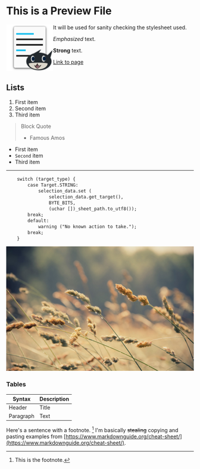 # This is a Preview File

<div style="float: left; width: 25%;"><img src="data/icons/128/com.github.kmwallio.thiefmd.svg" /></div> It will be used for sanity checking the stylesheet used.

*Emphasized* text.

**Strong** text.

[Link to page](https://thiefmd.com)

<div style="clear: both;"></div>

## Lists

1. First item
2. Second item
3. Third item

> Block Quote
> - Famous Amos

* First item
* `Second` item
* Third item

---

```vala
    switch (target_type) {
        case Target.STRING:
            selection_data.set (
                selection_data.get_target(),
                BYTE_BITS,
                (uchar [])_sheet_path.to_utf8());
        break;
        default:
            warning ("No known action to take.");
        break;
    }
```

![](docs/images/matt-hoffman-wheat.jpg)

### Tables

| Syntax | Description |
| ----------- | ----------- |
| Header | Title |
| Paragraph | Text | 

Here's a sentence with a footnote. [^1]  I'm basically ~~stealing~~ copying and pasting examples from [https://www.markdownguide.org/cheat-sheet/](https://www.markdownguide.org/cheat-sheet/).

[^1]: This is the footnote.

